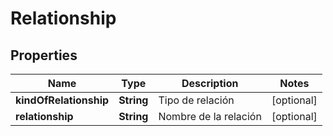 # Relationship

## Properties
Name | Type | Description | Notes
------------ | ------------- | ------------- | -------------
**kindOfRelationship** | **String** | Tipo de relación |  [optional]
**relationship** | **String** | Nombre de la  relación |  [optional]

